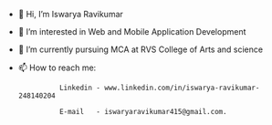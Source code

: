 - 👋 Hi, I’m Iswarya Ravikumar
- 👀 I’m interested in  Web and Mobile Application Development
- 🌱 I’m currently pursuing MCA at RVS College of Arts and science
- 📫 How to reach me:

                Linkedin - www.linkedin.com/in/iswarya-ravikumar-248140204
                
                E-mail   - iswaryaravikumar415@gmail.com.


